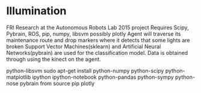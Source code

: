 # Illumination
FRI Research at the Autonomous Robots Lab 2015 project
Requires Scipy, Pybrain, ROS, pip, numpy, libsvm possibly plotly
Agent will traverse its maintenance route and drop markers where it detects that some lights are broken 
Support Vector Machines(sklearn) and Artificial Neural Networks(pybrain) are used for the classification model.
Data is obtained through using the kinect on the agent.

python-libsvm
sudo apt-get install python-numpy python-scipy python-matplotlib ipython ipython-notebook python-pandas python-sympy python-nose
pybrain from source
pip plotly
